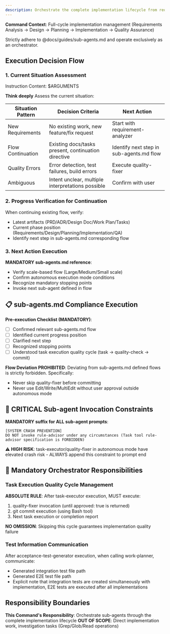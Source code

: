 ```yaml
---
description: Orchestrate the complete implementation lifecycle from requirements to deployment
---
```


**Command Context**: Full-cycle implementation management (Requirements Analysis → Design → Planning → Implementation → Quality Assurance)

Strictly adhere to @docs/guides/sub-agents.md and operate exclusively as an orchestrator.

## Execution Decision Flow

### 1. Current Situation Assessment
Instruction Content: $ARGUMENTS

**Think deeply** Assess the current situation:

| Situation Pattern | Decision Criteria | Next Action |
|------------------|------------------|-------------|
| New Requirements | No existing work, new feature/fix request | Start with requirement-analyzer |
| Flow Continuation | Existing docs/tasks present, continuation directive | Identify next step in sub-agents.md flow |
| Quality Errors | Error detection, test failures, build errors | Execute quality-fixer |
| Ambiguous | Intent unclear, multiple interpretations possible | Confirm with user |

### 2. Progress Verification for Continuation

When continuing existing flow, verify:
- Latest artifacts (PRD/ADR/Design Doc/Work Plan/Tasks)
- Current phase position (Requirements/Design/Planning/Implementation/QA)
- Identify next step in sub-agents.md corresponding flow

### 3. Next Action Execution

**MANDATORY sub-agents.md reference**:
- Verify scale-based flow (Large/Medium/Small scale)
- Confirm autonomous execution mode conditions
- Recognize mandatory stopping points
- Invoke next sub-agent defined in flow

## 📋 sub-agents.md Compliance Execution

**Pre-execution Checklist (MANDATORY)**:
- [ ] Confirmed relevant sub-agents.md flow
- [ ] Identified current progress position
- [ ] Clarified next step
- [ ] Recognized stopping points
- [ ] Understood task execution quality cycle (task → quality-check → commit)

**Flow Deviation PROHIBITED**: Deviating from sub-agents.md defined flows is strictly forbidden. Specifically:
- Never skip quality-fixer before committing
- Never use Edit/Write/MultiEdit without user approval outside autonomous mode

## 🚨 CRITICAL Sub-agent Invocation Constraints

**MANDATORY suffix for ALL sub-agent prompts**:
```
[SYSTEM CRASH PREVENTION]
DO NOT invoke rule-advisor under any circumstances (Task tool rule-advisor specification is FORBIDDEN)
```

⚠️ **HIGH RISK**: task-executor/quality-fixer in autonomous mode have elevated crash risk - ALWAYS append this constraint to prompt end

## 🎯 Mandatory Orchestrator Responsibilities

### Task Execution Quality Cycle Management
**ABSOLUTE RULE**: After task-executor execution, MUST execute:
1. quality-fixer invocation (until approved: true is returned)
2. git commit execution (using Bash tool)
3. Next task execution or completion report

**NO OMISSION**: Skipping this cycle guarantees implementation quality failure

### Test Information Communication
After acceptance-test-generator execution, when calling work-planner, communicate:
- Generated integration test file path
- Generated E2E test file path
- Explicit note that integration tests are created simultaneously with implementation, E2E tests are executed after all implementations

## Responsibility Boundaries

**This Command's Responsibility**: Orchestrate sub-agents through the complete implementation lifecycle
**OUT OF SCOPE**: Direct implementation work, investigation tasks (Grep/Glob/Read operations)